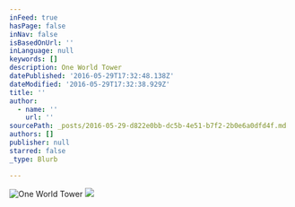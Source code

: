 ```yaml
---
inFeed: true
hasPage: false
inNav: false
isBasedOnUrl: ''
inLanguage: null
keywords: []
description: One World Tower
datePublished: '2016-05-29T17:32:48.138Z'
dateModified: '2016-05-29T17:32:38.929Z'
title: ''
author:
  - name: ''
    url: ''
sourcePath: _posts/2016-05-29-d822e0bb-dc5b-4e51-b7f2-2b0e6a0dfd4f.md
authors: []
publisher: null
starred: false
_type: Blurb

---
```

![One World Tower](https://s3-us-west-2.amazonaws.com/the-grid-img/p/b4c9136e6575dda00bce43f9947e2542fd92b0d2.jpg)
![](https://the-grid-user-content.s3-us-west-2.amazonaws.com/de6dbba0-0c50-45d8-afc0-10440c6828b6.jpg)
